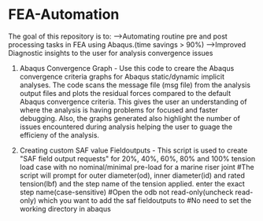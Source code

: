 # FEA-Automation
The goal of this repository is to:
-->Automating routine pre and post processing tasks in FEA using Abaqus.(time savings > 90%)
-->Improved Diagnostic insights to the user for analysis convergence issues 

1. Abaqus Convergence Graph -
Use this code to creare the Abaqus convergence criteria graphs for Abaqus static/dynamic implicit analyses. The code scans the message file (msg file) from the analysis output files and plots the residual forces compared to the default Abaqus convergence criteria. This gives the user an understanding of where the analysis is having problems for focused and faster debugging. Also, the graphs generated also highlight the number of issues encountered during analysis helping the user to guage the efficieny of the analysis.

2. Creating custom SAF value Fieldoutputs - 
This script is used to create "SAF field output requests" for 20%, 40%, 60%, 80% and 100% tension load case with no nominal/minimal pre-load for a marine riser joint
#The script will prompt for outer diameter(od), inner diameter(id) and rated tension(lbf) and the step name of the tension applied. enter the exact step name(case-sensitive)
#Open the odb not read-only(uncheck read-only) which you want to add the saf fieldoutputs to
#No need to set the working directory in abaqus


